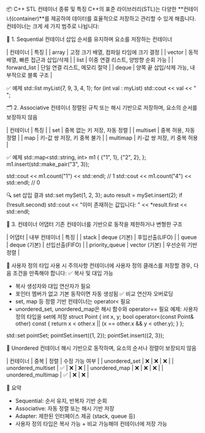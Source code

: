 📦 C++ STL 컨테이너 종류 및 특징
C++의 표준 라이브러리(STL)는 다양한 **컨테이너(container)**를 제공하여 데이터를 효율적으로 저장하고 관리할 수 있게 해줍니다. 컨테이너는 크게 세 가지 범주로 나뉩니다:

🧵 1. Sequential 컨테이너
삽입 순서를 유지하며 요소를 저장하는 컨테이너

| 컨테이너 | 특징 | 
| array | 고정 크기 배열, 컴파일 타임에 크기 결정 | 
| vector | 동적 배열, 빠른 접근과 삽입/삭제 | 
| list | 이중 연결 리스트, 양방향 순회 가능 | 
| forward_list | 단일 연결 리스트, 메모리 절약 | 
| deque | 양쪽 끝 삽입/삭제 가능, 내부적으로 블록 구조 | 


✅ 예제
std::list<int> myList{7, 9, 3, 4, 1};
for (int val : myList)
    std::cout << val << " ";



🗂️ 2. Associative 컨테이너
정렬된 규칙 또는 해시 기반으로 저장하며, 요소의 순서를 보장하지 않음

| 컨테이너 | 특징 | 
| set | 중복 없는 키 저장, 자동 정렬 | 
| multiset | 중복 허용, 자동 정렬 | 
| map | 키-값 쌍 저장, 키 중복 불가 | 
| multimap | 키-값 쌍 저장, 키 중복 허용 | 


✅ 예제
std::map<std::string, int> m1 {
    {"1", 1},
    {"2", 2},
};
m1.insert(std::make_pair("3", 3));

std::cout << m1.count("1") << std::endl; // 1
std::cout << m1.count("4") << std::endl; // 0


🔍 set 삽입 결과
std::set<int> mySet{1, 2, 3};
auto result = mySet.insert(2);
if (!result.second)
    std::cout << "이미 존재하는 값입니다: " << *result.first << std::endl;



🧰 3. 컨테이너 어댑터
기존 컨테이너를 기반으로 동작을 제한하거나 변형한 구조

| 어댑터 | 내부 컨테이너 | 특징 | 
| stack | deque (기본) | 후입선출(LIFO) | 
| queue | deque (기본) | 선입선출(FIFO) | 
| priority_queue | vector (기본) | 우선순위 기반 정렬 | 



🧠 사용자 정의 타입 사용 시 주의사항
컨테이너에 사용자 정의 클래스를 저장할 경우, 다음 조건을 만족해야 합니다:
✅ 복사 및 대입 가능
- 복사 생성자와 대입 연산자가 필요
- 포인터 멤버가 없고 기본 동작이면 자동 생성됨
✅ 비교 연산자 오버로딩
- set, map 등 정렬 기반 컨테이너는 operator< 필요
- unordered_set, unordered_map은 해시 함수와 operator== 필요
예제: 사용자 정의 타입을 set에 저장
struct Point {
    int x, y;
    bool operator<(const Point& other) const {
        return x < other.x || (x == other.x && y < other.y);
    }
};

std::set<Point> pointSet;
pointSet.insert({1, 2});
pointSet.insert({2, 3});



🧪 Unordered 컨테이너
해시 기반으로 동작하며, 요소의 순서나 정렬이 보장되지 않음

| 컨테이너 | 중복 | 정렬 | 수정 가능 여부 | 
| unordered_set | ❌ | ❌ | ❌ | 
| unordered_multiset | ✅ | ❌ | ❌ | 
| unordered_map | ❌ | ❌ | ❌ | 
| unordered_multimap | ✅ | ❌ | ❌ | 



📌 요약
- Sequential: 순서 유지, 반복자 기반 순회
- Associative: 자동 정렬 또는 해시 기반 저장
- Adapter: 제한된 인터페이스 제공 (stack, queue 등)
- 사용자 정의 타입은 복사 가능 + 비교 가능해야 컨테이너에 저장 가능
